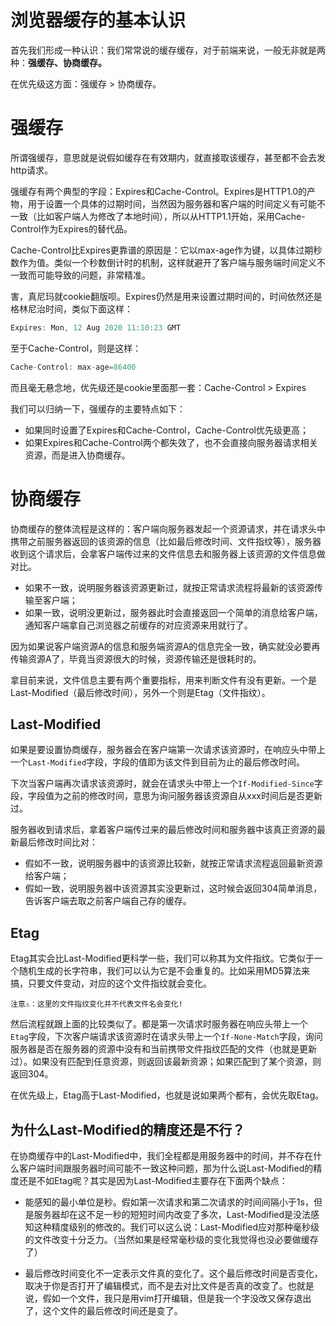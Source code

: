 # 浏览器缓存的基本认识

首先我们形成一种认识：我们常常说的缓存缓存，对于前端来说，一般无非就是两种：**强缓存、协商缓存。**

在优先级这方面：强缓存 > 协商缓存。

# 强缓存

所谓强缓存，意思就是说假如缓存在有效期内，就直接取该缓存，甚至都不会去发http请求。

强缓存有两个典型的字段：Expires和Cache-Control。Expires是HTTP1.0的产物，用于设置一个具体的过期时间，当然因为服务器和客户端的时间定义有可能不一致（比如客户端人为修改了本地时间），所以从HTTP1.1开始，采用Cache-Control作为Expires的替代品。

Cache-Control比Expires更靠谱的原因是：它以max-age作为键，以具体过期秒数作为值。类似一个秒数倒计时的机制，这样就避开了客户端与服务端时间定义不一致而可能导致的问题，非常精准。

害，真尼玛就cookie翻版呗。Expires仍然是用来设置过期时间的，时间依然还是格林尼治时间，类似下面这样：

```js
Expires: Mon, 12 Aug 2020 11:10:23 GMT
```

至于Cache-Control，则是这样：

```js
Cache-Control: max-age=86400
```
而且毫无悬念地，优先级还是cookie里面那一套：Cache-Control > Expires

我们可以归纳一下，强缓存的主要特点如下：

- 如果同时设置了Expires和Cache-Control，Cache-Control优先级更高；
- 如果Expires和Cache-Control两个都失效了，也不会直接向服务器请求相关资源，而是进入协商缓存。


# 协商缓存

协商缓存的整体流程是这样的：客户端向服务器发起一个资源请求，并在请求头中携带之前服务器返回的该资源的信息（比如最后修改时间、文件指纹等），服务器收到这个请求后，会拿客户端传过来的文件信息去和服务器上该资源的文件信息做对比。

- 如果不一致，说明服务器该资源更新过，就按正常请求流程将最新的该资源传输至客户端；
- 如果一致，说明没更新过，服务器此时会直接返回一个简单的消息给客户端，通知客户端拿自己浏览器之前缓存的对应资源来用就行了。

因为如果说客户端资源A的信息和服务端资源A的信息完全一致，确实就没必要再传输资源A了，毕竟当资源很大的时候，资源传输还是很耗时的。

拿目前来说，文件信息主要有两个重要指标，用来判断文件有没有更新。一个是Last-Modified（最后修改时间），另外一个则是Etag（文件指纹）。


## Last-Modified

如果是要设置协商缓存，服务器会在客户端第一次请求该资源时，在响应头中带上一个`Last-Modified`字段，字段的值即为该文件到目前为止的最后修改时间。

下次当客户端再次请求该资源时，就会在请求头中带上一个`If-Modified-Since`字段，字段值为之前的修改时间，意思为询问服务器该资源自从xxx时间后是否更新过。

服务器收到请求后，拿着客户端传过来的最后修改时间和服务器中该真正资源的最新最后修改时间比对：

- 假如不一致，说明服务器中的该资源比较新，就按正常请求流程返回最新资源给客户端；
- 假如一致，说明服务器中该资源其实没更新过，这时候会返回304简单消息，告诉客户端去取之前客户端自己存的缓存。

## Etag

Etag其实会比Last-Modified更科学一些，我们可以称其为文件指纹。它类似于一个随机生成的长字符串，我们可以认为它是不会重复的。比如采用MD5算法来搞，只要文件变动，对应的这个文件指纹就会变化。

```!
注意⚠️：这里的文件指纹变化并不代表文件名会变化!
```

然后流程就跟上面的比较类似了。都是第一次请求时服务器在响应头带上一个`Etag`字段，下次客户端请求该资源时在请求头带上一个`If-None-Match`字段，询问服务器是否在服务器的资源中没有和当前携带文件指纹匹配的文件（也就是更新过）。如果没有匹配到任意资源，则返回该最新资源；如果匹配到了某个资源，则返回304。

在优先级上，Etag高于Last-Modified，也就是说如果两个都有，会优先取Etag。

## 为什么Last-Modified的精度还是不行？

在协商缓存中的Last-Modified中，我们全程都是用服务器中的时间，并不存在什么客户端时间跟服务器时间可能不一致这种问题，那为什么说Last-Modified的精度还是不如Etag呢？其实是因为Last-Modified主要存在下面两个缺点：

- 能感知的最小单位是秒。假如第一次请求和第二次请求的时间间隔小于1s，但是服务器却在这不足一秒的短短时间内改变了多次，Last-Modified是没法感知这种精度级别的修改的。我们可以这么说：Last-Modified应对那种毫秒级的文件改变十分乏力。（当然如果是经常毫秒级的变化我觉得也没必要做缓存了）

- 最后修改时间变化不一定表示文件真的变化了。这个最后修改时间是否变化，取决于你是否打开了编辑模式，而不是去对比文件是否真的改变了。也就是说，假如一个文件，我只是用vim打开编辑，但是我一个字没改又保存退出了，这个文件的最后修改时间还是变了。